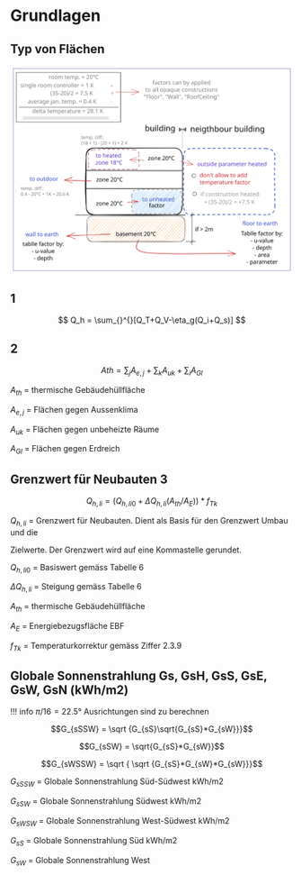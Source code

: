 # Grundlagen

## Typ von Flächen

![svg](sia380_Face_Types.svg)

## 1

$$
Q_h = \sum_{}^{}[Q_T+Q_V-\eta_g(Q_i+Q_s)]
$$

## 2

$$
Ath = \sum_{j}A_{e,j} + \sum_{k}A_{uk} + \sum_{i}A_{Gl}
$$

$A_{th}$ = thermische Gebäudehüllfläche

$A_{e,j}$ = Flächen gegen Aussenklima

$A_{uk}$ = Flächen gegen unbeheizte Räume

$A_{Gl}$ = Flächen gegen Erdreich

##  Grenzwert für Neubauten 3

$$
Q_{h,li} = (Q_{h,li0} + \Delta Q_{h,li} (A_{th}/A_E)) * f_{Tk}
$$

$Q_{h,li}$ = Grenzwert für Neubauten. Dient als Basis für den Grenzwert Umbau und die

Zielwerte. Der Grenzwert wird auf eine Kommastelle gerundet.

$Q_{h,li0}$ = Basiswert gemäss Tabelle 6

$\Delta Q_{h,li}$ = Steigung gemäss Tabelle 6

$A_{th}$ = thermische Gebäudehüllfläche

$A_E$ = Energiebezugsfläche EBF

$f_{Tk}$ = Temperaturkorrektur gemäss Ziffer 2.3.9

## Globale Sonnenstrahlung Gs, GsH, GsS, GsE, GsW, GsN (kWh/m2)

!!! info
    $\pi  / 16 = 22.5°$ Ausrichtungen sind zu berechnen

$$G_{sSSW} = \sqrt {G_{sS}\sqrt{G_{sS}*G_{sW}}}$$

$$G_{sSW} = \sqrt{G_{sS}*G_{sW}}$$

$$G_{sWSSW} = \sqrt { \sqrt {G_{sS}*G_{sW}*G_{sW}}}$$

$G_{sSSW}$ = Globale Sonnenstrahlung Süd-Südwest kWh/m2

$G_{sSW}$ = Globale Sonnenstrahlung Südwest kWh/m2

$G_{sWSW}$ = Globale Sonnenstrahlung West-Südwest kWh/m2

$G_{sS}$ = Globale Sonnenstrahlung Süd kWh/m2

$G_{sW}$ = Globale Sonnenstrahlung West



